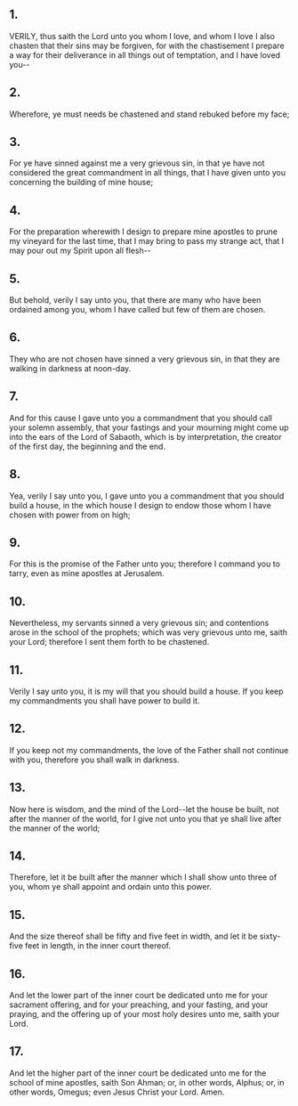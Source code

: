 ## 1.
VERILY, thus saith the Lord unto you whom I love, and whom I love I also chasten that their sins may be forgiven, for with the chastisement I prepare a way for their deliverance in all things out of temptation, and I have loved you--
## 2.
Wherefore, ye must needs be chastened and stand rebuked before my face;
## 3.
For ye have sinned against me a very grievous sin, in that ye have not considered the great commandment in all things, that I have given unto you concerning the building of mine house;
## 4.
For the preparation wherewith I design to prepare mine apostles to prune my vineyard for the last time, that I may bring to pass my strange act, that I may pour out my Spirit upon all flesh--
## 5.
But behold, verily I say unto you, that there are many who have been ordained among you, whom I have called but few of them are chosen.
## 6.
They who are not chosen have sinned a very grievous sin, in that they are walking in darkness at noon-day.
## 7.
And for this cause I gave unto you a commandment that you should call your solemn assembly, that your fastings and your mourning might come up into the ears of the Lord of Sabaoth, which is by interpretation, the creator of the first day, the beginning and the end.
## 8.
Yea, verily I say unto you, I gave unto you a commandment that you should build a house, in the which house I design to endow those whom I have chosen with power from on high;
## 9.
For this is the promise of the Father unto you; therefore I command you to tarry, even as mine apostles at Jerusalem.
## 10.
Nevertheless, my servants sinned a very grievous sin; and contentions arose in the school of the prophets; which was very grievous unto me, saith your Lord; therefore I sent them forth to be chastened.
## 11.
Verily I say unto you, it is my will that you should build a house. If you keep my commandments you shall have power to build it.
## 12.
If you keep not my commandments, the love of the Father shall not continue with you, therefore you shall walk in darkness.
## 13.
Now here is wisdom, and the mind of the Lord--let the house be built, not after the manner of the world, for I give not unto you that ye shall live after the manner of the world;
## 14.
Therefore, let it be built after the manner which I shall show unto three of you, whom ye shall appoint and ordain unto this power.
## 15.
And the size thereof shall be fifty and five feet in width, and let it be sixty-five feet in length, in the inner court thereof.
## 16.
And let the lower part of the inner court be dedicated unto me for your sacrament offering, and for your preaching, and your fasting, and your praying, and the offering up of your most holy desires unto me, saith your Lord.
## 17.
And let the higher part of the inner court be dedicated unto me for the school of mine apostles, saith Son Ahman; or, in other words, Alphus; or, in other words, Omegus; even Jesus Christ your Lord. Amen.
